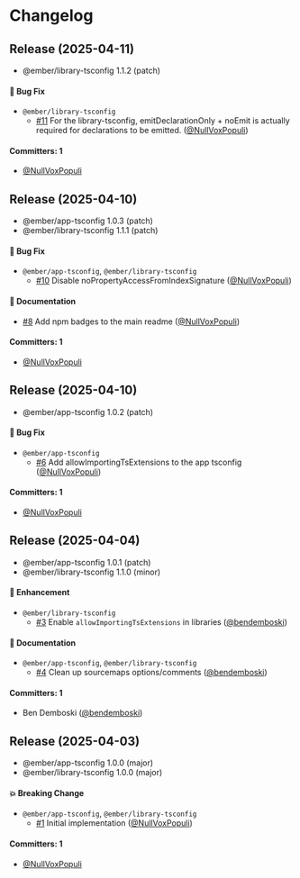 # Changelog

## Release (2025-04-11)

* @ember/library-tsconfig 1.1.2 (patch)

#### :bug: Bug Fix
* `@ember/library-tsconfig`
  * [#11](https://github.com/ember-cli/tsconfigs/pull/11) For the library-tsconfig, emitDeclarationOnly + noEmit is actually required for declarations to be emitted. ([@NullVoxPopuli](https://github.com/NullVoxPopuli))

#### Committers: 1
- [@NullVoxPopuli](https://github.com/NullVoxPopuli)

## Release (2025-04-10)

* @ember/app-tsconfig 1.0.3 (patch)
* @ember/library-tsconfig 1.1.1 (patch)

#### :bug: Bug Fix
* `@ember/app-tsconfig`, `@ember/library-tsconfig`
  * [#10](https://github.com/ember-cli/tsconfigs/pull/10) Disable noPropertyAccessFromIndexSignature ([@NullVoxPopuli](https://github.com/NullVoxPopuli))

#### :memo: Documentation
* [#8](https://github.com/ember-cli/tsconfigs/pull/8) Add npm badges to the main readme ([@NullVoxPopuli](https://github.com/NullVoxPopuli))

#### Committers: 1
- [@NullVoxPopuli](https://github.com/NullVoxPopuli)

## Release (2025-04-10)

* @ember/app-tsconfig 1.0.2 (patch)

#### :bug: Bug Fix
* `@ember/app-tsconfig`
  * [#6](https://github.com/ember-cli/tsconfigs/pull/6) Add allowImportingTsExtensions to the app tsconfig ([@NullVoxPopuli](https://github.com/NullVoxPopuli))

#### Committers: 1
- [@NullVoxPopuli](https://github.com/NullVoxPopuli)

## Release (2025-04-04)

* @ember/app-tsconfig 1.0.1 (patch)
* @ember/library-tsconfig 1.1.0 (minor)

#### :rocket: Enhancement
* `@ember/library-tsconfig`
  * [#3](https://github.com/ember-cli/tsconfigs/pull/3) Enable `allowImportingTsExtensions` in libraries ([@bendemboski](https://github.com/bendemboski))

#### :memo: Documentation
* `@ember/app-tsconfig`, `@ember/library-tsconfig`
  * [#4](https://github.com/ember-cli/tsconfigs/pull/4) Clean up sourcemaps options/comments ([@bendemboski](https://github.com/bendemboski))

#### Committers: 1
- Ben Demboski ([@bendemboski](https://github.com/bendemboski))

## Release (2025-04-03)

* @ember/app-tsconfig 1.0.0 (major)
* @ember/library-tsconfig 1.0.0 (major)

#### :boom: Breaking Change
* `@ember/app-tsconfig`, `@ember/library-tsconfig`
  * [#1](https://github.com/ember-cli/tsconfigs/pull/1) Initial implementation ([@NullVoxPopuli](https://github.com/NullVoxPopuli))

#### Committers: 1
- [@NullVoxPopuli](https://github.com/NullVoxPopuli)
